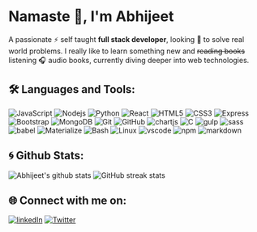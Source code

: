 <!-- Hi there 👋️, my name is Abhijeet
I am a full stack developer looking to solve real world problems. I really like to learn something new and ~~reading books~~ listening audio books, currently diving deeper into web technologies.
Skills
- HTML / CSS / SASS / JavaScript / ReactJs
- ES6 / Reack Hooks
- NodeJs / ExpressJs
- MongoDB / Mongoose
- Materialize CSS / Bootstrap
- Python 3
- Git
- CLI / Linux / SSH / Shell Scripting / Gulp
- C
-->


# Namaste 🙏️, I'm Abhijeet

A passionate ⚡ self taught **full stack developer**, looking 👀 to solve real world problems. I really like to learn something new and ~~reading books~~ listening 🎧 audio books, currently diving deeper into web technologies.

## 🛠️ Languages and Tools:
![JavaScript](https://img.shields.io/badge/JavaScript-black?style=flat-square&logo=javascript)
![Nodejs](https://img.shields.io/badge/Nodejs-black?style=flat-square&logo=Node.js)
![Python](https://img.shields.io/badge/-Python-black?style=flat-square&logo=Python)
![React](https://img.shields.io/badge/-React-black?style=flat-square&logo=react)
![HTML5](https://img.shields.io/badge/-HTML5-black?style=flat-square&logo=html5&logoColor=E34F26)
![CSS3](https://img.shields.io/badge/-CSS3-black?style=flat-square&logo=css3&logoColor=1572B6)
![Express](https://img.shields.io/badge/-Express.js-black?style=flat-square&logo=Express)
![Bootstrap](https://img.shields.io/badge/-Bootstrap-black?style=flat-square&logo=bootstrap)
![MongoDB](https://img.shields.io/badge/-MongoDB-black?style=flat-square&logo=mongodb)
![Git](https://img.shields.io/badge/-Git-black?style=flat-square&logo=git)
![GitHub](https://img.shields.io/badge/-GitHub-black?style=flat-square&logo=github)
![chartjs](https://img.shields.io/badge/-Chart.js-black?style=flat-square)
![C](https://img.shields.io/badge/-C_language-black?style=flat-square&logo=c)
![gulp](https://img.shields.io/badge/-Gulp-black?style=flat-square&logo=gulp)
![sass](https://img.shields.io/badge/-SASS-black?style=flat-square&logo=Sass)
![babel](https://img.shields.io/badge/-Babel-black?style=flat-square&logo=Babel)
![Materialize](https://img.shields.io/badge/-Materialize_CSS-black?style=flat-square&logo=Materialize)
![Bash](https://img.shields.io/badge/-CLI-black?style=flat-square&logo=GNU-Bash)
![Linux](https://img.shields.io/badge/-Linux-black?style=flat-square&logo=Linux)
![vscode](https://img.shields.io/badge/-VS_Code-black?style=flat-square&logo=visual-studio-code&logoColor=007ACC)
![npm](https://img.shields.io/badge/-npm-black?style=flat-square&logo=npm)
![markdown](https://img.shields.io/badge/-Markdown-black?style=flat-square&logo=markdown)




## 🌀 Github Stats:
  
![Abhijeet's github stats](https://github-readme-stats.vercel.app/api?username=abhijeet199&show_icons=true&title_color=fff&icon_color=79ff97&text_color=9f9f9f&bg_color=151515)
![GitHub streak stats](https://github-readme-streak-stats.herokuapp.com/?user=abhijeet199&theme=dark)  

## 🌐 Connect with me on:
[![linkedIn](https://img.shields.io/badge/LinkedIn-0077B5?style=flat-square&logo=linkedin&logoColor=white)](https://www.linkedin.com/in/abhijeet-dev/)
[![Twitter](https://img.shields.io/badge/Twitter-1DA1F2?style=flat-square&logo=twitter&logoColor=white)](https://twitter.com/ItsAbhijeetDev)
